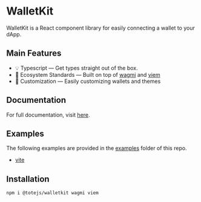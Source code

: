 # WalletKit

WalletKit is a React component library for easily connecting a wallet to your dApp.

## Main Features

- 💡 Typescript — Get types straight out of the box.
- 🌱 Ecosystem Standards — Built on top of [wagmi](https://wagmi.sh) and [viem](https://viem.sh)
- 🎨 Customization — Easily customizing wallets and themes

## Documentation

For full documentation, visit [here](https://node-real.github.io/walletkit/website/dist/#/index).

## Examples

The following examples are provided in the [examples](./examples/) folder of this repo.

- [vite](https://github.com/node-real/walletkit/tree/main/examples/vite)

## Installation

```bash
npm i @totejs/walletkit wagmi viem

```
